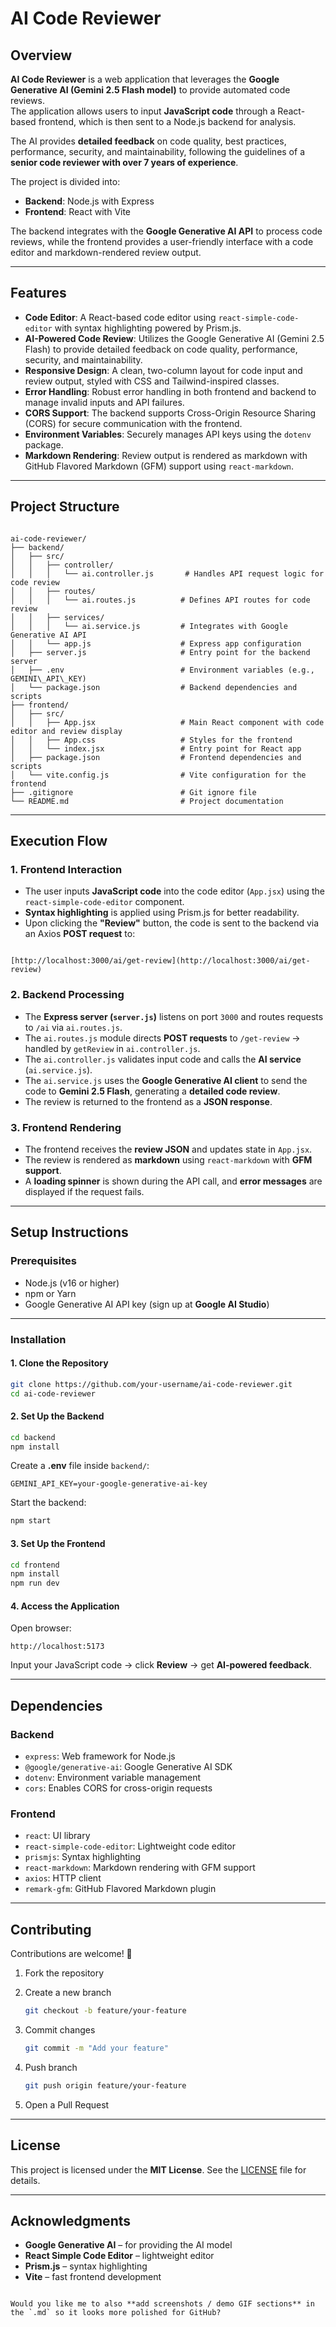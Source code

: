 
# AI Code Reviewer

## Overview
**AI Code Reviewer** is a web application that leverages the **Google Generative AI (Gemini 2.5 Flash model)** to provide automated code reviews.  
The application allows users to input **JavaScript code** through a React-based frontend, which is then sent to a Node.js backend for analysis.  

The AI provides **detailed feedback** on code quality, best practices, performance, security, and maintainability, following the guidelines of a **senior code reviewer with over 7 years of experience**.

The project is divided into:
- **Backend**: Node.js with Express
- **Frontend**: React with Vite

The backend integrates with the **Google Generative AI API** to process code reviews, while the frontend provides a user-friendly interface with a code editor and markdown-rendered review output.

---

## Features
- **Code Editor**: A React-based code editor using `react-simple-code-editor` with syntax highlighting powered by Prism.js.  
- **AI-Powered Code Review**: Utilizes the Google Generative AI (Gemini 2.5 Flash) to provide detailed feedback on code quality, performance, security, and maintainability.  
- **Responsive Design**: A clean, two-column layout for code input and review output, styled with CSS and Tailwind-inspired classes.  
- **Error Handling**: Robust error handling in both frontend and backend to manage invalid inputs and API failures.  
- **CORS Support**: The backend supports Cross-Origin Resource Sharing (CORS) for secure communication with the frontend.  
- **Environment Variables**: Securely manages API keys using the `dotenv` package.  
- **Markdown Rendering**: Review output is rendered as markdown with GitHub Flavored Markdown (GFM) support using `react-markdown`.  

---

## Project Structure
```

ai-code-reviewer/
├── backend/
│   ├── src/
│   │   ├── controller/
│   │   │   └── ai.controller.js       # Handles API request logic for code review
│   │   ├── routes/
│   │   │   └── ai.routes.js          # Defines API routes for code review
│   │   ├── services/
│   │   │   └── ai.service.js         # Integrates with Google Generative AI API
│   │   └── app.js                    # Express app configuration
│   ├── server.js                     # Entry point for the backend server
│   ├── .env                          # Environment variables (e.g., GEMINI\_API\_KEY)
│   └── package.json                  # Backend dependencies and scripts
├── frontend/
│   ├── src/
│   │   ├── App.jsx                   # Main React component with code editor and review display
│   │   ├── App.css                   # Styles for the frontend
│   │   └── index.jsx                 # Entry point for React app
│   ├── package.json                  # Frontend dependencies and scripts
│   └── vite.config.js                # Vite configuration for the frontend
├── .gitignore                        # Git ignore file
└── README.md                         # Project documentation

```

---

## Execution Flow

### 1. Frontend Interaction
- The user inputs **JavaScript code** into the code editor (`App.jsx`) using the `react-simple-code-editor` component.  
- **Syntax highlighting** is applied using Prism.js for better readability.  
- Upon clicking the **"Review"** button, the code is sent to the backend via an Axios **POST request** to:
```

[http://localhost:3000/ai/get-review](http://localhost:3000/ai/get-review)

````

### 2. Backend Processing
- The **Express server (`server.js`)** listens on port `3000` and routes requests to `/ai` via `ai.routes.js`.  
- The `ai.routes.js` module directs **POST requests** to `/get-review` → handled by `getReview` in `ai.controller.js`.  
- The `ai.controller.js` validates input code and calls the **AI service** (`ai.service.js`).  
- The `ai.service.js` uses the **Google Generative AI client** to send the code to **Gemini 2.5 Flash**, generating a **detailed code review**.  
- The review is returned to the frontend as a **JSON response**.  

### 3. Frontend Rendering
- The frontend receives the **review JSON** and updates state in `App.jsx`.  
- The review is rendered as **markdown** using `react-markdown` with **GFM support**.  
- A **loading spinner** is shown during the API call, and **error messages** are displayed if the request fails.  

---

## Setup Instructions

### Prerequisites
- Node.js (v16 or higher)  
- npm or Yarn  
- Google Generative AI API key (sign up at **Google AI Studio**)  

---

### Installation

#### 1. Clone the Repository
```bash
git clone https://github.com/your-username/ai-code-reviewer.git
cd ai-code-reviewer
````

#### 2. Set Up the Backend

```bash
cd backend
npm install
```

Create a **.env** file inside `backend/`:

```
GEMINI_API_KEY=your-google-generative-ai-key
```

Start the backend:

```bash
npm start
```

#### 3. Set Up the Frontend

```bash
cd frontend
npm install
npm run dev
```

#### 4. Access the Application

Open browser:

```
http://localhost:5173
```

Input your JavaScript code → click **Review** → get **AI-powered feedback**.

---

## Dependencies

### Backend

* `express`: Web framework for Node.js
* `@google/generative-ai`: Google Generative AI SDK
* `dotenv`: Environment variable management
* `cors`: Enables CORS for cross-origin requests

### Frontend

* `react`: UI library
* `react-simple-code-editor`: Lightweight code editor
* `prismjs`: Syntax highlighting
* `react-markdown`: Markdown rendering with GFM support
* `axios`: HTTP client
* `remark-gfm`: GitHub Flavored Markdown plugin

---

## Contributing

Contributions are welcome! 🎉

1. Fork the repository
2. Create a new branch

   ```bash
   git checkout -b feature/your-feature
   ```
3. Commit changes

   ```bash
   git commit -m "Add your feature"
   ```
4. Push branch

   ```bash
   git push origin feature/your-feature
   ```
5. Open a Pull Request

---

## License

This project is licensed under the **MIT License**.
See the [LICENSE](LICENSE) file for details.

---

## Acknowledgments

* **Google Generative AI** – for providing the AI model
* **React Simple Code Editor** – lightweight editor
* **Prism.js** – syntax highlighting
* **Vite** – fast frontend development

```

Would you like me to also **add screenshots / demo GIF sections** in the `.md` so it looks more polished for GitHub?
```
